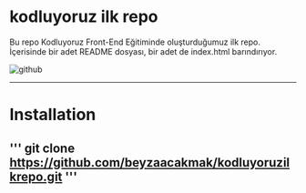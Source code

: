 # kodluyoruz ilk repo

Bu repo Kodluyoruz Front-End Eğitiminde oluşturduğumuz ilk repo. İçerisinde bir adet README dosyası, bir adet de index.html barındırıyor.

![github](https://user-images.githubusercontent.com/127346266/225765241-d280bd94-cc10-4d4d-8d68-81fec1ca5e39.png)

-------------------------------------------------------------------------------------------------------------------------------------------------------------------------
# Installation
'''
git clone https://github.com/beyzaacakmak/kodluyoruzilkrepo.git
'''
-------------------------------------------------------------------------------------------------------------------------------------------------------------------------
